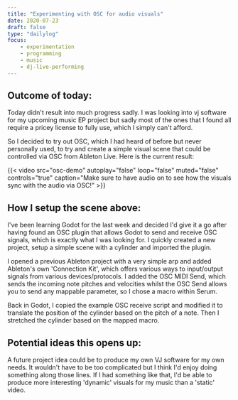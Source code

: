 ```yaml
---
title: "Experimenting with OSC for audio visuals"
date: 2020-07-23
draft: false
type: "dailylog"
focus:
    - experimentation
    - programming
    - music
    - dj-live-performing
---
```


## Outcome of today: 

Today didn't result into much progress sadly. I was looking into vj software for my upcoming music EP project but sadly most of the ones that I found all require a pricey license to fully use, which I simply can't afford. 

So I decided to try out OSC, which I had heard of before but never personally used, to try and create a simple visual scene that could be controlled via OSC from Ableton Live. Here is the current result:

{{< video src="osc-demo" autoplay="false" loop="false" muted="false" controls="true" caption="Make sure to have audio on to see how the visuals sync with the audio via OSC!" >}}

## How I setup the scene above:

I've been learning Godot for the last week and decided I'd give it a go after having found an OSC plugin that allows Godot to send and receive OSC signals, which is exactly what I was looking for. I quickly created a new project, setup a simple scene with a cylinder and imported the plugin. 

I opened a previous Ableton project with a very simple arp and added Ableton's own 'Connection Kit', which offers various ways to input/output signals from various devices/protocols. I added the OSC MIDI Send, which sends the incoming note pitches and velocities whilst the OSC Send allows you to send any mappable parameter, so I chose a macro within Serum.

Back in Godot, I copied the example OSC receive script and modified it to translate the position of the cylinder based on the pitch of a note. Then I stretched the cylinder based on the mapped macro.

## Potential ideas this opens up:

A future project idea could be to produce my own VJ software for my own needs. It wouldn't have to be too complicated but I think I'd enjoy doing something along those lines. If I had something like that, I'd be able to produce more interesting 'dynamic' visuals for my music than a 'static' video.
